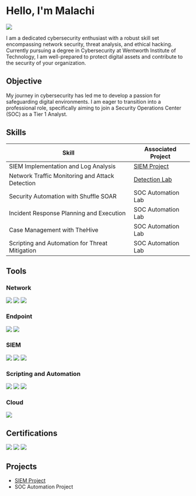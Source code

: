 # Hello, I'm Malachi
<a href="https://www.linkedin.com/in/malachielisnord/)"><img src="https://img.shields.io/badge/-LinkedIn-0072b1?&style=for-the-badge&logo=linkedin&logoColor=white" /></a>

I am a dedicated cybersecurity enthusiast with a robust skill set encompassing network security, threat analysis, and ethical hacking. Currently pursuing a degree in Cybersecurity at Wentworth Institute of Technology, I am well-prepared to protect digital assets and contribute to the security of your organization.

## Objective

My journey in cybersecurity has led me to develop a passion for safeguarding digital environments. I am eager to transition into a professional role, specifically aiming to join a Security Operations Center (SOC) as a Tier 1 Analyst.

## Skills

| Skill                                         | Associated Project         |
|-----------------------------------------------|----------------------------|
| SIEM Implementation and Log Analysis          | <a href="https://github.com/MalachiElisnord/Siem-Project/tree/main">SIEM Project</a>|
| Network Traffic Monitoring and Attack Detection | <a href="https://google.com">Detection Lab</a>|
| Security Automation with Shuffle SOAR         | SOC Automation Lab|
| Incident Response Planning and Execution      | SOC Automation Lab|
| Case Management with TheHive                  | SOC Automation Lab|
| Scripting and Automation for Threat Mitigation | SOC Automation Lab|

## Tools

### Network
<div>
    <img src="https://img.shields.io/badge/-Wireshark-1679A7?&style=for-the-badge&logo=Wireshark&logoColor=white" />
    <img src="https://img.shields.io/badge/-Zeek-777BB4?&style=for-the-badge&logo=Zeek&logoColor=white" />
    <img src="https://img.shields.io/badge/-Cisco_Packet_Tracer-000080?&style=for-the-badge&logo=Cisco&logoColor=white" />
</div>

### Endpoint
<div>
    <img src="https://img.shields.io/badge/-Microsoft_Defender_for_Endpoint-00A4EF?&style=for-the-badge&logo=Microsoft&logoColor=white" />
    <img src="https://img.shields.io/badge/-Active_Directory_Management-0078D4?&style=for-the-badge&logo=Microsoft&logoColor=white" />
</div>

### SIEM
<div>
    <img src="https://img.shields.io/badge/-Microsoft_Sentinel-0078D4?&style=for-the-badge&logo=Microsoft&logoColor=white" />
    <img src="https://img.shields.io/badge/-Splunk-000000?&style=for-the-badge&logo=Splunk&logoColor=white" />
    <img src="https://img.shields.io/badge/-Elastic-005571?&style=for-the-badge&logo=Elastic&logoColor=white" />
</div>

### Scripting and Automation
<div>
    <img src="https://img.shields.io/badge/-PowerShell-5391FE?&style=for-the-badge&logo=powershell&logoColor=white" />
    <img src="https://img.shields.io/badge/-Linux_OS-FCC624?&style=for-the-badge&logo=Linux&logoColor=white" />
    <img src="https://img.shields.io/badge/-XSOAR-FF4500?&style=for-the-badge&logo=Palo_Alto_Networks&logoColor=white" />
</div>

### Cloud
<div>
    <img src="https://img.shields.io/badge/-Microsoft_Azure-0089D6?&style=for-the-badge&logo=Microsoft_Azure&logoColor=white" />
</div>

## Certifications
<div>
<img src="https://img.shields.io/badge/-Security%2B-FF0000?&style=for-the-badge&logo=CompTIA&logoColor=white" />
<img src="https://img.shields.io/badge/-CySA%2B-2C8EBB?&style=for-the-badge&logo=CompTIA&logoColor=white" />
<img src="https://img.shields.io/badge/-Cloud%2B-007ACC?&style=for-the-badge&logo=CompTIA&logoColor=white" />
</div>

## Projects
- <a href="https://github.com/MalachiElisnord/Siem-Project/tree/main">SIEM Project</a>
- SOC Automation Project
